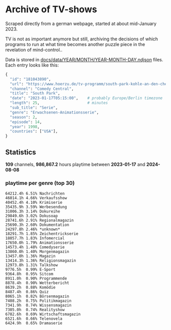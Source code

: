 # Archive of TV-shows

Scraped directly from a german webpage, started at about mid-January 2023.

TV is not as important anymore but still, archiving the decisions of which programs to run at what time
becomes another puzzle piece in the revelation of mind-control.. 

Data is stored in [docs/data/YEAR/MONTH/YEAR-MONTH-DAY.ndjson](docs/data/) files. 
Each entry looks like this:

```python
{
  "id": "181043890", 
  "url": "https://www.hoerzu.de/tv-programm/south-park-kohle-an-den-chefkoch/bid_181043890/", 
  "channel": "Comedy Central", 
  "title": "South Park", 
  "date": "2023-01-17T05:15:00",    # probably Europe/Berlin timezone 
  "length": 25,                     # minutes 
  "sub_title": "Serie", 
  "genre": "Erwachsenen-Animationsserie", 
  "season": 2, 
  "episode": 14, 
  "year": 1998, 
  "countries": ["USA"],
}
```

## Statistics

**109** channels, **986,867.2** hours playtime between **2023-01-17** and **2024-08-08**


### playtime per genre (top 30)

    64212.4h 6.51% Nachrichten
    46014.1h 4.66% Verkaufsshow
    40452.4h 4.10% Krimiserie
    35435.9h 3.59% Werbesendung
    31006.3h 3.14% Dokureihe
    29849.6h 3.02% Dokusoap
    28741.6h 2.91% Regionalmagazin
    25690.3h 2.60% Dokumentation
    24297.8h 2.46% *unknown*
    18291.7h 1.85% Zeichentrickserie
    18057.7h 1.83% Infomercial
    17650.0h 1.79% Animationsserie
    14573.4h 1.48% Comedyserie
    13860.0h 1.40% Morgenmagazin
    13457.0h 1.36% Magazin
    13414.3h 1.36% Religionsmagazin
    12973.8h 1.31% Talkshow
    9776.5h  0.99% E-Sport
    9364.8h  0.95% Sitcom
    8911.0h  0.90% Programmende
    8878.4h  0.90% Wetterbericht
    8639.2h  0.88% Komödie
    8487.4h  0.86% Quiz
    8065.1h  0.82% Börsenmagazin
    7408.2h  0.75% Politikmagazin
    7341.9h  0.74% Wissensmagazin
    7305.0h  0.74% Realityshow
    6782.6h  0.69% Wirtschaftsmagazin
    6521.6h  0.66% Telenovela
    6424.9h  0.65% Dramaserie
